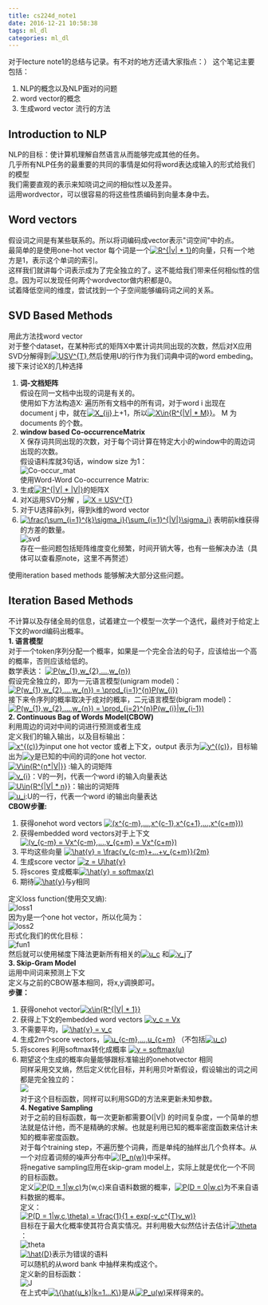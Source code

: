 ```yaml
---
title: cs224d_note1
date: 2016-12-21 10:58:38
tags: ml_dl 
categories: ml_dl
---
```


对于lecture note1的总结与记录。有不对的地方还请大家指点：）
这个笔记主要包括：  
1. NLP的概念以及NLP面对的问题  
2. word vector的概念  
3. 生成word vector 流行的方法 
<!--more--> 
## Introduction to NLP    
NLP的目标：使计算机理解自然语言从而能够完成其他的任务。  
几乎所有NLP任务的最重要的共同的事情是如何将word表达成输入的形式给我们的模型  
我们需要直观的表示来知晓词之间的相似性以及差异。  
运用wordvector，可以很容易的将这些性质编码到向量本身中去。  

## Word vectors  
假设词之间是有某些联系的。所以将词编码成vector表示"词空间"中的点。  
最简单的是使用one-hot vector
每个词是一个<a href="http://www.codecogs.com/eqnedit.php?latex=R^{|v|&space;*&space;1}" target="_blank"><img src="http://latex.codecogs.com/gif.latex?R^{|v|&space;*&space;1}" title="R^{|v| * 1}" /></a>的向量，只有一个地方是1，表示这个单词的索引。    
这样我们就讲每个词表示成为了完全独立的了。这不能给我们带来任何相似性的信息。因为可以发现任何两个wordvector做内积都是0。  
试着降低空间的维度，尝试找到一个子空间能够编码词之间的关系。  

## SVD Based Methods
用此方法找word vector  
对于整个dataset，在某种形式的矩阵X中累计词共同出现的次数，然后对X应用SVD分解得到<a href="http://www.codecogs.com/eqnedit.php?latex=USV^{T}" target="_blank"><img src="http://latex.codecogs.com/gif.latex?USV^{T}" title="USV^{T}" /></a>,然后使用U的行作为我们词典中词的word embeding。  
接下来讨论X的几种选择  
1. **词-文档矩阵**  
假设在同一文档中出现的词是有关的。  
使用如下方法构造X: 遍历所有文档中的所有词，对于word i 出现在 document j 中，就在<a href="http://www.codecogs.com/eqnedit.php?latex=X_{ij}" target="_blank"><img src="http://latex.codecogs.com/gif.latex?X_{ij}" title="X_{ij}" /></a>上+1，所以<a href="http://www.codecogs.com/eqnedit.php?latex=X\in{R^{|V|&space;*&space;M}}" target="_blank"><img src="http://latex.codecogs.com/gif.latex?X\in{R^{|V|&space;*&space;M}}" title="X\in{R^{|V| * M}}" /></a>。 M 为documents 的个数。  
2. **window based Co-occurrenceMatrix**  
X 保存词共同出现的次数，对于每个词计算在特定大小的window中的周边词出现的次数。  
假设语料库就3句话，window size 为1：  
![Co-occur_mat](/images/Co-occur_mat.png)  
使用Word-Word Co-occurrence Matrix:  
1. 生成<a href="http://www.codecogs.com/eqnedit.php?latex=R^{|V|&space;*&space;|V|}" target="_blank"><img src="http://latex.codecogs.com/gif.latex?R^{|V|&space;*&space;|V|}" title="R^{|V| * |V|}" /></a>的矩阵X  
2. 对X运用SVD分解 ，<a href="http://www.codecogs.com/eqnedit.php?latex=X&space;=&space;USV^{T}" target="_blank"><img src="http://latex.codecogs.com/gif.latex?X&space;=&space;USV^{T}" title="X = USV^{T}" /></a>  
3. 对于U选择前k列，得到k维的word vector  
4. <a href="http://www.codecogs.com/eqnedit.php?latex=\frac{\sum_{i=1}^{k}\sigma_i}{\sum_{i=1}^{|V|}\sigma_i}" target="_blank"><img src="http://latex.codecogs.com/gif.latex?\frac{\sum_{i=1}^{k}\sigma_i}{\sum_{i=1}^{|V|}\sigma_i}" title="\frac{\sum_{i=1}^{k}\sigma_i}{\sum_{i=1}^{|V|}\sigma_i}" /></a> 表明前k维获得的方差的数量。  
![svd](/images/SVD.png)  
存在一些问题包括矩阵维度变化频繁，时间开销大等，也有一些解决办法（具体可以查看原note，这里不再赘述）

使用iteration based methods 能够解决大部分这些问题。  

## Iteration Based Methods  
不计算以及存储全局的信息，试着建立一个模型一次学一个迭代，最终对于给定上下文的word编码出概率。  
**1. 语言模型**  
对于一个token序列分配一个概率，如果是一个完全合法的句子，应该给出一个高的概率，否则应该给低的。  
数学表达：  <a href="http://www.codecogs.com/eqnedit.php?latex=P(w_{1},w_{2},...,w_{n})" target="_blank"><img src="http://latex.codecogs.com/gif.latex?P(w_{1},w_{2},...,w_{n})" title="P(w_{1},w_{2},...,w_{n})" /></a>  
假设完全独立的，即为一元语言模型(unigram model)：  
<a href="http://www.codecogs.com/eqnedit.php?latex=P(w_{1},w_{2},...,w_{n})&space;=&space;\prod_{i=1}^{n}P(w_{i})" target="_blank"><img src="http://latex.codecogs.com/gif.latex?P(w_{1},w_{2},...,w_{n})&space;=&space;\prod_{i=1}^{n}P(w_{i})" title="P(w_{1},w_{2},...,w_{n}) = \prod_{i=1}^{n}P(w_{i})" /></a>  
接下来令序列的概率取决于成对的概率，二元语言模型(bigram model)：  
<a href="http://www.codecogs.com/eqnedit.php?latex=P(w_{1},w_{2},...,w_{n})&space;=&space;\prod_{i=2}^{n}P(w_{i}|w_{i-1})" target="_blank"><img src="http://latex.codecogs.com/gif.latex?P(w_{1},w_{2},...,w_{n})&space;=&space;\prod_{i=2}^{n}P(w_{i}|w_{i-1})" title="P(w_{1},w_{2},...,w_{n}) = \prod_{i=2}^{n}P(w_{i}|w_{i-1})" /></a>  
**2. Continuous Bag of Words Model(CBOW)**  
利用周边的词对中间的词进行预测或者生成  
定义我们的输入输出，以及目标输出：  
<a href="http://www.codecogs.com/eqnedit.php?latex=x^{(c)}" target="_blank"><img src="http://latex.codecogs.com/gif.latex?x^{(c)}" title="x^{(c)}" /></a>为input one hot vector 或者上下文，output 表示为<a href="http://www.codecogs.com/eqnedit.php?latex=y^{(c)}" target="_blank"><img src="http://latex.codecogs.com/gif.latex?y^{(c)}" title="y^{(c)}" /></a>，目标输出为<a href="http://www.codecogs.com/eqnedit.php?latex=y" target="_blank"><img src="http://latex.codecogs.com/gif.latex?y" title="y" /></a>是已知的中间的词的one hot vector.  
<a href="http://www.codecogs.com/eqnedit.php?latex=V\in{R^{n*|V|}}" target="_blank"><img src="http://latex.codecogs.com/gif.latex?V\in{R^{n*|V|}}" title="V\in{R^{n*|V|}}" /></a> :输入的词矩阵  
<a href="http://www.codecogs.com/eqnedit.php?latex=v_{i}" target="_blank"><img src="http://latex.codecogs.com/gif.latex?v_{i}" title="v_{i}" /></a>：V的一列，代表一个word i的输入向量表达  
<a href="http://www.codecogs.com/eqnedit.php?latex=U\in{R^{|V|&space;*&space;n}}" target="_blank"><img src="http://latex.codecogs.com/gif.latex?U\in{R^{|V|&space;*&space;n}}" title="U\in{R^{|V| * n}}" /></a>：输出的词矩阵  
<a href="http://www.codecogs.com/eqnedit.php?latex=u_i" target="_blank"><img src="http://latex.codecogs.com/gif.latex?u_i" title="u_i" /></a>:U的一行，代表一个word i的输出向量表达  
**CBOW步骤:**   
1. 获得onehot word vectors <a href="http://www.codecogs.com/eqnedit.php?latex=(x^{c-m},...,x^{c-1},x^{c&plus;1},...,x^{c&plus;m}))" target="_blank"><img src="http://latex.codecogs.com/gif.latex?(x^{c-m},...,x^{c-1},x^{c&plus;1},...,x^{c&plus;m}))" title="(x^{c-m},...,x^{c-1},x^{c+1},...,x^{c+m}))" /></a>  
2. 获得embedded word vectors对于上下文<a href="http://www.codecogs.com/eqnedit.php?latex=(v_{c-m}&space;=&space;Vx^{c-m},...,v_{c&plus;m}&space;=&space;Vx^{c&plus;m})" target="_blank"><img src="http://latex.codecogs.com/gif.latex?(v_{c-m}&space;=&space;Vx^{c-m},...,v_{c&plus;m}&space;=&space;Vx^{c&plus;m})" title="(v_{c-m} = Vx^{c-m},...,v_{c+m} = Vx^{c+m})" /></a>  
3. 平均这些向量 <a href="http://www.codecogs.com/eqnedit.php?latex=\hat{v}&space;=&space;\frac{v_{c-m}&plus;...&plus;v_{c&plus;m}}{2m}" target="_blank"><img src="http://latex.codecogs.com/gif.latex?\hat{v}&space;=&space;\frac{v_{c-m}&plus;...&plus;v_{c&plus;m}}{2m}" title="\hat{v} = \frac{v_{c-m}+...+v_{c+m}}{2m}" /></a>  
4. 生成score vector <a href="http://www.codecogs.com/eqnedit.php?latex=z&space;=&space;U\hat{v}" target="_blank"><img src="http://latex.codecogs.com/gif.latex?z&space;=&space;U\hat{v}" title="z = U\hat{v}" /></a>  
5. 将scores 变成概率<a href="http://www.codecogs.com/eqnedit.php?latex=\hat{y}&space;=&space;softmax(z)" target="_blank"><img src="http://latex.codecogs.com/gif.latex?\hat{y}&space;=&space;softmax(z)" title="\hat{y} = softmax(z)" /></a>  
6. 期待<a href="http://www.codecogs.com/eqnedit.php?latex=\hat{y}" target="_blank"><img src="http://latex.codecogs.com/gif.latex?\hat{y}" title="\hat{y}" /></a>与y相同  

定义loss function(使用交叉熵):  
![loss1](/images/loss.png)  
因为y是一个one hot vector，所以化简为：  
![loss2](/images/loss2.png)  
形式化我们的优化目标：  
![fun1](/images/CBOW_func.png)  
然后就可以使用梯度下降法更新所有相关的<a href="http://www.codecogs.com/eqnedit.php?latex=u_c" target="_blank"><img src="http://latex.codecogs.com/gif.latex?u_c" title="u_c" /></a> 和<a href="http://www.codecogs.com/eqnedit.php?latex=v_j" target="_blank"><img src="http://latex.codecogs.com/gif.latex?v_j" title="v_j" /></a>了  
**3. Skip-Gram Model**  
运用中间词来预测上下文  
定义与之前的CBOW基本相同，将x,y调换即可。  
**步骤：**  
1. 获得onehot vector<a href="http://www.codecogs.com/eqnedit.php?latex=x\in{R^{|V|&space;*&space;1}}" target="_blank"><img src="http://latex.codecogs.com/gif.latex?x\in{R^{|V|&space;*&space;1}}" title="x\in{R^{|V| * 1}}" /></a>  
2. 获得上下文的embedded word vectors <a href="http://www.codecogs.com/eqnedit.php?latex=v_c&space;=&space;Vx" target="_blank"><img src="http://latex.codecogs.com/gif.latex?v_c&space;=&space;Vx" title="v_c = Vx" /></a>  
3. 不需要平均，<a href="http://www.codecogs.com/eqnedit.php?latex=\hat{v}&space;=&space;v_c" target="_blank"><img src="http://latex.codecogs.com/gif.latex?\hat{v}&space;=&space;v_c" title="\hat{v} = v_c" /></a>  
4. 生成2m个score vectors，<a href="http://www.codecogs.com/eqnedit.php?latex=u_{c-m},...,u_{c&plus;m}" target="_blank"><img src="http://latex.codecogs.com/gif.latex?u_{c-m},...,u_{c&plus;m}" title="u_{c-m},...,u_{c+m}" /></a> （不包括<a href="http://www.codecogs.com/eqnedit.php?latex=u_c" target="_blank"><img src="http://latex.codecogs.com/gif.latex?u_c" title="u_c" /></a>)  
5. 将scores 利用softmax转化成概率 <a href="http://www.codecogs.com/eqnedit.php?latex=y&space;=&space;softmax(u)" target="_blank"><img src="http://latex.codecogs.com/gif.latex?y&space;=&space;softmax(u)" title="y = softmax(u)" /></a>  
6. 期望这个生成的概率向量能够跟标准输出的onehotvector 相同  
同样采用交叉熵，然后定义优化目标，并利用贝叶斯假设，假设输出的词之间都是完全独立的：  
![](/images/J_skip.png)  
对于这个目标函数，同样可以利用SGD的方法来更新未知参数。  
**4. Negative Sampling**  
对于之前的目标函数，每一次更新都需要O(|V|) 的时间复杂度，一个简单的想法就是估计他，而不是精确的求解。也就是利用已知的概率密度函数来估计未知的概率密度函数。  
对于每个training step，不遍历整个词典，而是单纯的抽样出几个负样本。从一个对应着词频的噪声分布中<a href="http://www.codecogs.com/eqnedit.php?latex=(P_n(w))" target="_blank"><img src="http://latex.codecogs.com/gif.latex?(P_n(w))" title="(P_n(w))" /></a>中采样。  
将negative sampling应用在skip-gram model上，实际上就是优化一个不同的目标函数。  
定义<a href="http://www.codecogs.com/eqnedit.php?latex=P(D&space;=&space;1|w,c)" target="_blank"><img src="http://latex.codecogs.com/gif.latex?P(D&space;=&space;1|w,c)" title="P(D = 1|w,c)" /></a>为(w,c)来自语料数据的概率，<a href="http://www.codecogs.com/eqnedit.php?latex=P(D&space;=&space;0|w,c)" target="_blank"><img src="http://latex.codecogs.com/gif.latex?P(D&space;=&space;0|w,c)" title="P(D = 0|w,c)" /></a>为不来自语料数据的概率。  
定义：  
<a href="http://www.codecogs.com/eqnedit.php?latex=P(D&space;=&space;1|w,c,\theta)&space;=&space;\frac{1}{1&space;&plus;&space;exp(-v_c^{T}v_w)}" target="_blank"><img src="http://latex.codecogs.com/gif.latex?P(D&space;=&space;1|w,c,\theta)&space;=&space;\frac{1}{1&space;&plus;&space;exp(-v_c^{T}v_w)}" title="P(D = 1|w,c,\theta) = \frac{1}{1 + exp(-v_c^{T}v_w)}" /></a>  
目标在于最大化概率使其符合真实情况。并利用极大似然估计去估计<a href="http://www.codecogs.com/eqnedit.php?latex=\theta" target="_blank"><img src="http://latex.codecogs.com/gif.latex?\theta" title="\theta" /></a>：  
![theta](/images/theta.png)  
<a href="http://www.codecogs.com/eqnedit.php?latex=\hat{D}" target="_blank"><img src="http://latex.codecogs.com/gif.latex?\hat{D}" title="\hat{D}" /></a>表示为错误的语料  
可以随机的从word bank 中抽样来构成这个。  
定义新的目标函数：  
![J](/images/J_nega.png)  
在上式中<a href="http://www.codecogs.com/eqnedit.php?latex=\{\hat{u_k}|k=1...K\}" target="_blank"><img src="http://latex.codecogs.com/gif.latex?\{\hat{u_k}|k=1...K\}" title="\{\hat{u_k}|k=1...K\}" /></a>是从<a href="http://www.codecogs.com/eqnedit.php?latex=P_u(w)" target="_blank"><img src="http://latex.codecogs.com/gif.latex?P_u(w)" title="P_u(w)" /></a>采样得来的。

